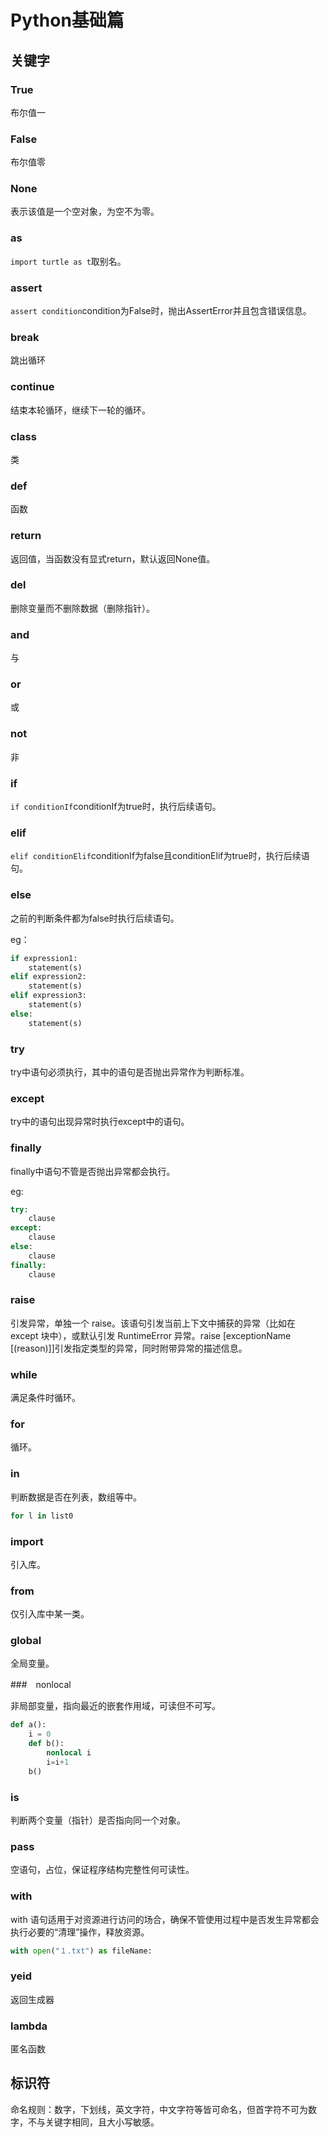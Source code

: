 # Python基础篇

## 关键字

### True

布尔值一

### False

布尔值零

### None

表示该值是一个空对象，为空不为零。  

### as

`import turtle as t`取别名。  

### assert

`assert condition`condition为False时，抛出AssertError并且包含错误信息。  

### break

跳出循环

### continue

结束本轮循环，继续下一轮的循环。  

### class

类

### def

函数

### return

返回值，当函数没有显式return，默认返回None值。  

### del

删除变量而不删除数据（删除指针）。  

### and

与

### or

或

### not

非

### if

`if conditionIf`conditionIf为true时，执行后续语句。  

### elif

`elif conditionElif`conditionIf为false且conditionElif为true时，执行后续语句。  

### else

之前的判断条件都为false时执行后续语句。  

eg：

```Python
if expression1:
    statement(s)
elif expression2:
    statement(s)
elif expression3:
    statement(s)
else:
    statement(s)
```

### try

try中语句必须执行，其中的语句是否抛出异常作为判断标准。  

### except

try中的语句出现异常时执行except中的语句。  

### finally

finally中语句不管是否抛出异常都会执行。  

eg:  

```Python
try:
    clause
except:
    clause
else:
    clause
finally:
    clause
```

### raise

引发异常，单独一个 raise。该语句引发当前上下文中捕获的异常（比如在 except 块中），或默认引发 RuntimeError 异常。raise [exceptionName [(reason)]]引发指定类型的异常，同时附带异常的描述信息。  

### while

满足条件时循环。  

### for

循环。  

### in

判断数据是否在列表，数组等中。  

```Python
for l in list0
```

### import

引入库。  

### from

仅引入库中某一类。  

### global

全局变量。  

###　nonlocal

非局部变量，指向最近的嵌套作用域，可读但不可写。  

```Python
def a():
    i = 0
    def b():
        nonlocal i
        i=i+1
    b()
```

### is

判断两个变量（指针）是否指向同一个对象。  

### pass

空语句，占位，保证程序结构完整性何可读性。  

### with

with 语句适用于对资源进行访问的场合，确保不管使用过程中是否发生异常都会执行必要的“清理”操作，释放资源。  

```Python
with open("１.txt") as fileName:
```

### yeid

返回生成器

### lambda

匿名函数

## 标识符

命名规则：数字，下划线，英文字符，中文字符等皆可命名，但首字符不可为数字，不与关键字相同，且大小写敏感。  
